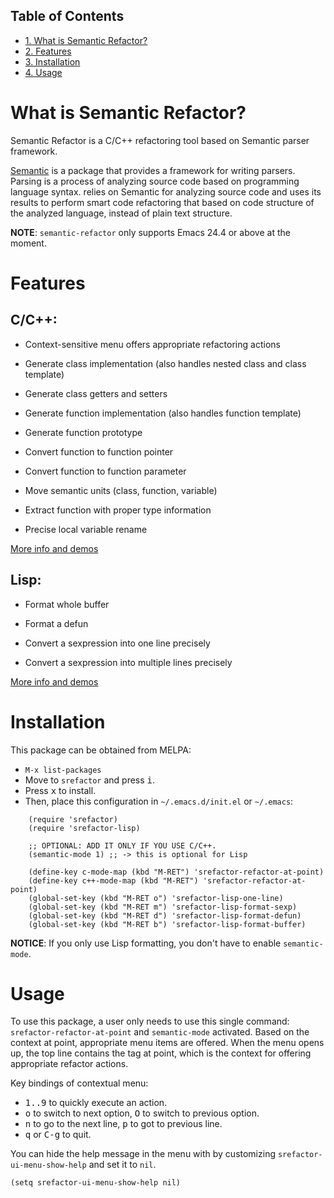 <div id="table-of-contents">
<h2>Table of Contents</h2>
<div id="text-table-of-contents">
<ul>
<li><a href="#sec-1">1. What is Semantic Refactor?</a></li>
<li><a href="#sec-2">2. Features</a></li>
<li><a href="#sec-3">3. Installation</a></li>
<li><a href="#sec-4">4. Usage</a></li>
</ul>
</div>
</div>

# What is Semantic Refactor?<a id="sec-1" name="sec-1"></a>

Semantic Refactor is a C/C++ refactoring tool based on Semantic parser
framework.

[Semantic](https://www.gnu.org/software/emacs/manual/html_node/semantic/index.html#Top) is a package that provides a framework for writing parsers.
Parsing is a process of analyzing source code based on programming
language syntax. relies on Semantic for analyzing source code and uses
its results to perform smart code refactoring that based on code
structure of the analyzed language, instead of plain text structure.

**NOTE**: `semantic-refactor` only supports Emacs 24.4 or above at the moment.

# Features<a id="sec-2" name="sec-2"></a>

## C/C++:

-   Context-sensitive menu offers appropriate refactoring actions

-   Generate class implementation (also handles nested class and class template)

-   Generate class getters and setters

-   Generate function implementation (also handles function template)

-   Generate function prototype

-   Convert function to function pointer

-   Convert function to function parameter

-   Move semantic units (class, function, variable)

-   Extract function with proper type information

-   Precise local variable rename

[More info and demos](srefactor-demos/demos.org)

## Lisp:

- Format whole buffer

- Format a defun

- Convert a sexpression into one line precisely

- Convert a sexpression into multiple lines precisely

[More info and demos](srefactor-demos/demos-elisp.org)

# Installation<a id="sec-3" name="sec-3"></a>

This package can be obtained from MELPA:

-   `M-x list-packages`
-   Move to `srefactor` and press <kbd>i</kbd>.
-   Press <kbd>x</kbd> to install.
-   Then, place this configuration in `~/.emacs.d/init.el` or `~/.emacs`:

```elisp
    (require 'srefactor)
    (require 'srefactor-lisp)
    
    ;; OPTIONAL: ADD IT ONLY IF YOU USE C/C++. 
    (semantic-mode 1) ;; -> this is optional for Lisp
    
    (define-key c-mode-map (kbd "M-RET") 'srefactor-refactor-at-point)
    (define-key c++-mode-map (kbd "M-RET") 'srefactor-refactor-at-point)
    (global-set-key (kbd "M-RET o") 'srefactor-lisp-one-line)
    (global-set-key (kbd "M-RET m") 'srefactor-lisp-format-sexp)
    (global-set-key (kbd "M-RET d") 'srefactor-lisp-format-defun)
    (global-set-key (kbd "M-RET b") 'srefactor-lisp-format-buffer)
```

**NOTICE**: If you only use Lisp formatting, you don't have to enable `semantic-mode`.

# Usage<a id="sec-4" name="sec-4"></a>

To use this package, a user only needs to use this single command:
`srefactor-refactor-at-point` and `semantic-mode` activated. Based on
the context at point, appropriate menu items are offered. When the
menu opens up, the top line contains the tag at point, which is the
context for offering appropriate refactor actions.

Key bindings of contextual menu:

-   <kbd>1..9</kbd> to quickly execute an action.
-   <kbd>o</kbd> to switch to next option, <kbd>O</kbd> to switch to previous option.
-   <kbd>n</kbd> to go to the next line, <kbd>p</kbd> to got to previous line.
-   <kbd>q</kbd> or <kbd>C-g</kbd> to quit.

You can hide the help message in the menu with by customizing
`srefactor-ui-menu-show-help` and set it to `nil`.

    (setq srefactor-ui-menu-show-help nil)
